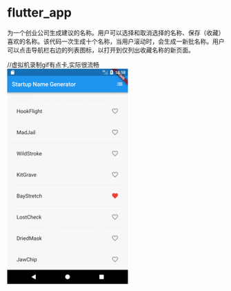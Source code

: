 # flutter_app
为一个创业公司生成建议的名称。用户可以选择和取消选择的名称、保存（收藏）喜欢的名称。该代码一次生成十个名称，当用户滚动时，会生成一新批名称。用户可以点击导航栏右边的列表图标，以打开到仅列出收藏名称的新页面。

//虚拟机录制gif有点卡,实际很流畅\
<img src="https://github.com/biloba123/flutter-demo/blob/master/img/demo.gif" width="280"/>
